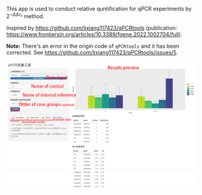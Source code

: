 This app is used to conduct relative quntification for qPCR experiments by $2^{-\Delta\Delta c_t}$ method.

Inspired by https://github.com/lixiang117423/qPCRtools (publication: https://www.frontiersin.org/articles/10.3389/fgene.2022.1002704/full).

**Note:** There's an error in the origin code of `qPCRtools` and it has been corrected. See https://github.com/lixiang117423/qPCRtools/issues/5.

![note](note.png)
